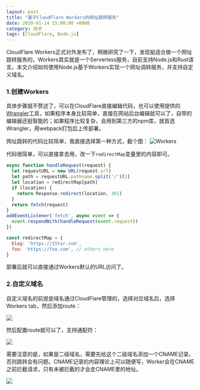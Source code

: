 ```yaml
---
layout: post
title: "基于CloudFlare Workers的网址跳转服务"
date: 2020-01-14 15:00:00 +0800
category: 技术
tags: [CloudFlare, Node.js]
---
```


CloudFlare Workers正式对外发布了，稍微研究了一下，发现挺适合做一个网址跳转服务的，Workers其实就是一个Serverless服务，目前支持Node.js和Rust语言。本文介绍如何使用Node.js基于Workers实现一个网址调转服务，并支持自定义域名。

### 1.创建Workers

具体步骤就不赘述了，可以在CloudFlare直接编辑代码，也可以使用提供的[Wrangler](https://developers.cloudflare.com/workers/quickstart/)工具，如果程序本身比较简单，直接在网站后台编辑就可以了，自带的编辑器还挺智能的；如果程序比较复杂，会用到第三方的npm库，就首选Wrangler，用webpack打包后上传部署。

网址跳转的代码比较简单，我直接选择第一种方式，截个图：
![Workers](https://cdn.jsdelivr.net/gh/maxhis/assets@master/uPic/2020/01/14/jhPkmp.png)

代码很简单，可以直接拿去用，改一下`redirectMap`变量里的内容即可。
```javascript
async function handleRequest(request) {
  let requestURL = new URL(request.url)
  let path = requestURL.pathname.split('/')[1]
  let location = redirectMap[path]
  if (location) {
    return Response.redirect(location, 301)
  }
  return fetch(request)
}
addEventListener('fetch', async event => {
  event.respondWith(handleRequest(event.request))
})

const redirectMap = {
  blog: 'https://15tar.com',
  foo: 'https://foo.com', // others here
}
```

部署后就可以直接通过Workers默认的URL访问了。

### 2.自定义域名

自定义域名的前提是域名通过CloudFlare管理的，选择对应域名后，选择Workers tab，然后添加route：

![](https://cdn.jsdelivr.net/gh/maxhis/assets@master/uPic/2020/01/14/zKpf74.png)

然后配置route就可以了，支持通配符：

![](https://cdn.jsdelivr.net/gh/maxhis/assets@master/uPic/2020/01/14/pkUktD.png)

需要注意的是，如果是二级域名，需要先给这个二级域名添加一个CNAME记录，否则跳转会有问题。CNAME记录的内容理论上可以随便写，Worker会在CNAME之前拦截请求，只有未被拦截的才会走CNAME里的地址。

![](https://cdn.jsdelivr.net/gh/maxhis/assets@master/uPic/2020/01/14/ynoBgo.png)